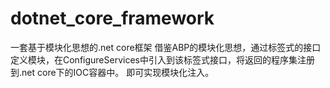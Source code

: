 # dotnet_core_framework
一套基于模块化思想的.net core框架
借鉴ABP的模块化思想，通过标签式的接口定义模块，在ConfigureServices中引入到该标签式接口，将返回的程序集注册到.net core下的IOC容器中。
即可实现模块化注入。

